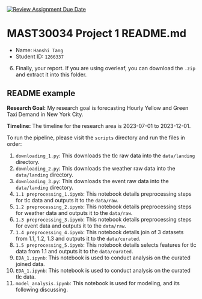 [![Review Assignment Due Date](https://classroom.github.com/assets/deadline-readme-button-22041afd0340ce965d47ae6ef1cefeee28c7c493a6346c4f15d667ab976d596c.svg)](https://classroom.github.com/a/Yi0Zbe2y)
# MAST30034 Project 1 README.md
- Name: `Hanshi Tang`
- Student ID: `1266337`



6. Finally, your report. If you are using overleaf, you can download the `.zip` and extract it into this folder.


## README example

**Research Goal:** My research goal is forecasting Hourly Yellow and Green Taxi Demand in New York City. 

**Timeline:** The timeline for the research area is 2023-07-01 to 2023-12-01. 

To run the pipeline, please visit the `scripts` directory and run the files in order:
1. `downloading_1.py`: This downloads the tlc raw data into the `data/landing` directory.
2. `downloading_2.py`: This downloads the weather raw data into the `data/landing` directory.
3. `downloading_3.py`: This downloads the event raw data into the `data/landing` directory.
4. `1.1 preprocessing_1.ipynb`: This notebook details preprocessing steps for tlc data and outputs it to the `data/raw`.
6. `1.2 preprocessing_2.ipynb`: This notebook details preprocessing steps for weather data and outputs it to the `data/raw`.
7. `1.3 preprocessing_3.ipynb`: This notebook details preprocessing steps for event data and outputs it to the `data/raw`.
9. `1.4 preprocessing_4.ipynb`: This notebook details join of 3 datasets from 1.1, 1.2, 1.3 and outputs it to the `data/curated`.
10. `1.5 preprocessing_5.ipynb`: This notebook details selects features for tlc data from 1.1 and outputs it to the `data/curated`.
11. `EDA_1.ipynb`: This notebook is used to conduct analysis on the curated joined data.
12. `EDA_1.ipynb`: This notebook is used to conduct analysis on the curated tlc data.
13. `model_analysis.ipynb`: This notebook is used for modeling, and its following discussing.
